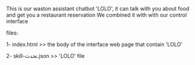 This is our waston assistant chatbot 'LOLO', it can talk with you about food and get you a restaurant reservation
We combined it with with our control interface

files:

1- index.html >> the body of the interface web page that contain 'LOLO'

2- skill-تحدث.json >> 'LOLO' file
